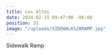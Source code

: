 ```yaml
---
title: Los Altos
date: 2024-02-15 09:47:00 -06:00
position: 31
image: "/uploads/SIDEWALK%20RAMP.jpg"
---
```


Sidewalk Ramp